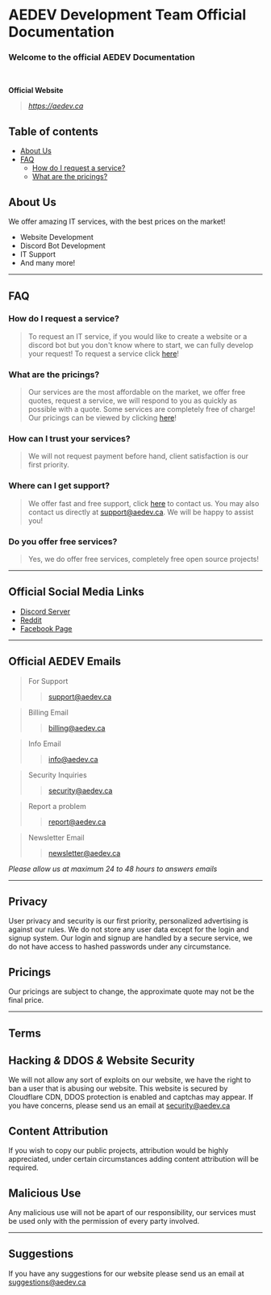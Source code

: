 # AEDEV Development Team Official Documentation
### Welcome to the official AEDEV Documentation

&nbsp;

**Official Website**
> *https://aedev.ca*

## Table of contents
- [About Us](https://github.com/AntoineDeveloper/aedev-docs#about-us)
- [FAQ](https://github.com/AntoineDeveloper/aedev-docs#faq)
    - [How do I request a service?](https://github.com/AntoineDeveloper/aedev-docs#how-do-i-request-a-service)
    - [What are the pricings?](https://github.com/AntoineDeveloper/aedev-docs#what-are-the-pricings)

## About Us
We offer amazing IT services, with the best prices on the market!
- Website Development
- Discord Bot Development
- IT Support
- And many more!  
  
* * *
## FAQ
### How do I request a service?
>To request an IT service, if you would like to create a website or a discord bot but you don't know where to start, we can fully develop your request! To request a service click [here](https://service.aedev.ca)!
### What are the pricings?
>Our services are the most affordable on the market, we offer free quotes, request a service, we will respond to you as quickly as possible with a quote. Some services are completely free of charge! Our pricings can be viewed by clicking [here](https://aedev.ca/pricing)!
### How can I trust your services?
>We will not request payment before hand, client satisfaction is our first priority.
### Where can I get support?
>We offer fast and free support, click [here](https://support.aedev.ca) to contact us. You may also contact us directly at support@aedev.ca. We will be happy to assist you!
### Do you offer free services?
>Yes, we do offer free services, completely free open source projects!

* * *

## Official Social Media Links
- [Discord Server](https://discord.aedev.ca)
- [Reddit](https://www.reddit.com/r/AEDEV/)
- [Facebook Page](https://www.facebook.com/AEDEV-Development-Team-101402286105522)

* * *

## Official AEDEV Emails
> For Support
>> support@aedev.ca  

> Billing Email
>> billing@aedev.ca

> Info Email
>> info@aedev.ca

> Security Inquiries
>> security@aedev.ca

> Report a problem
>> report@aedev.ca

> Newsletter Email
>> newsletter@aedev.ca

*Please allow us at maximum 24 to 48 hours to answers emails*

* * *

## Privacy
User privacy and security is our first priority, personalized advertising is against our rules. We do not store any user data except for the login and signup system. Our login and signup are handled by a secure service, we do not have access to hashed passwords under any circumstance.

## Pricings
Our pricings are subject to change, the approximate quote may not be the final price.

* * *
## **Terms**
## Hacking *&* DDOS *&* Website Security
We will not allow any sort of exploits on our website, we have the right to ban a user that is abusing our website. This website is secured by Cloudflare CDN, DDOS protection is enabled and captchas may appear. If you have concerns, please send us an email at security@aedev.ca

## Content Attribution
If you wish to copy our public projects, attribution would be highly appreciated, under certain circumstances adding content attribution will be required.

## Malicious Use
Any malicious use will not be apart of our responsibility, our services must be used only with the permission of every party involved.

* * *

## Suggestions
If you have any suggestions for our website please send us an email at  
suggestions@aedev.ca
